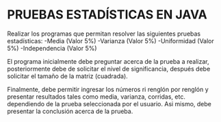 # PRUEBAS ESTADÍSTICAS EN JAVA

Realizar los programas que permitan resolver las siguientes pruebas estadísticas:
-Media (Valor 5%)
-Varianza (Valor 5%)
-Uniformidad (Valor 5%)
-Independencia (Valor 5%)

El programa inicialmente debe preguntar acerca de la prueba a realizar, posteriormente debe de solicitar el nivel de significancia, después debe solicitar el tamaño de la matriz (cuadrada).

Finalmente, debe permitir ingresar los números ri renglón por renglón y presentar resultados tales como media, varianza, corridas, etc. dependiendo de la prueba seleccionada por el usuario. Asi mismo, debe presentar la conclusión acerca de la prueba.
